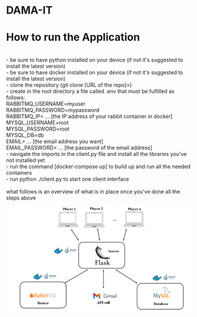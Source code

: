 # DAMA-IT
# How to run the Application
<br>
  - be sure to have python installed on your device (if not it's suggested to install the latest version) <br>
  - be sure to have docker installed on your device (if not it's suggested to install the latest version) <br>
  - clone the repository (git clone [URL of the repo]>) <br>
  - create in the root directory a file called .env that must be fulfilled as follows:<br>
      RABBITMQ_USERNAME=myuser <br>
      RABBITMQ_PASSWORD=mypassword <br>
      RABBITMQ_IP= ... [the IP address of your rabbit container in docker] <br>
      MYSQL_USERNAME=root <br>
      MYSQL_PASSWORD=root <br>
      MYSQL_DB=db <br>
      EMAIL= ... [the email address you want] <br>
      EMAIL_PASSWORD= ... [the password of the email address] <br>
  - navigate the imports in the client.py file and install all the libraries you've not installed yet <br>
  - run the command [docker-compose up] to build up and run all the needed containers <br>
  - run python ./client.py to start one client interface <br>
<br>
what follows is an overview of what is in place once you've done all the steps above <br>
<p align="center">
  <img src="architecture.png" width="700" title="hover text">
</p>
